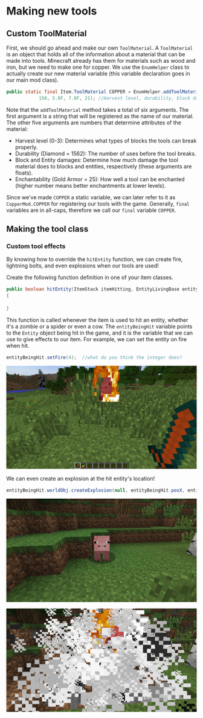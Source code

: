 # Making new tools
## Custom ToolMaterial
First, we should go ahead and make our own `ToolMaterial`. A `ToolMaterial` is an object that holds all of the information about a material that can be made into tools. Minecraft already has them for materials such as wood and iron, but we need to make one for copper. We use the `EnumHelper` class to actually create our new material variable (this variable declaration goes in our main mod class).

```java
public static final Item.ToolMaterial COPPER = EnumHelper.addToolMaterial("copper_tool", 2,
            150, 5.0F, 7.0F, 21); //Harvest level, durability, block damage, entity damage, enchantability
```
Note that the `addToolMaterial` method takes a total of six arguments. The first argument is a string that will be registered as the name of our material. The other five arguments are numbers that determine attributes of the material:  
  * Harvest level (0-3): Determines what types of blocks the tools can break properly.  
  * Durability (Diamond = 1562): The number of uses before the tool breaks.  
  * Block and Entity damages: Determine how much damage the tool material does to blocks and entities, respectively (these arguments are floats).  
  * Enchantability (Gold Armor = 25): How well a tool can be enchanted (higher number means better enchantments at lower levels).  

Since we've made `COPPER` a static variable, we can later refer to it as `CopperMod.COPPER` for registering our tools with the game. Generally, `final` variables are in all-caps, therefore we call our `final` variable `COPPER`.

## Making the tool class


### Custom tool effects
By knowing how to override the `hitEntity` function, we can create fire, lightning bolts, and even explosions when our tools are used!

Create the following function definition in one of your item classes.
```java
public boolean hitEntity(ItemStack itemHitting, EntityLivingBase entityBeingHit, EntityLivingBase entityHitting)
{

}
```

This function is called whenever the item is used to hit an entity, whether it's a zombie or a spider or even a cow. The `entityBeingHit` variable points to the `Entity` object being hit in the game, and it is the variable that we can use to give effects to our item. For example, we can set the entity on fire when hit.

```java
entityBeingHit.setFire(4);  //what do you think the integer does?
```

![Fire on hitting pig](images/section_3/sword_hit_fire.png)

We can even create an explosion at the hit entity's location!
```java
entityBeingHit.worldObj.createExplosion(null, entityBeingHit.posX, entityBeingHit.posY, entityBeingHit.posZ, 3.0f, true);  //the float determines the radius of the explosion
```
![Before hitting pig](images/section_3/sword_hit_explosion_pre.png)

![Explosion on hitting pig](images/section_3/sword_hit_explosion.png)
